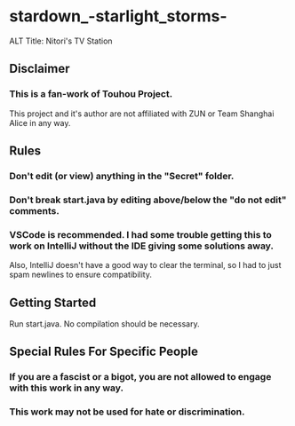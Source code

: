 # stardown_-starlight_storms-
ALT Title: Nitori's TV Station

## Disclaimer
### This is a fan-work of Touhou Project.
This project and it's author are not affiliated with ZUN or Team Shanghai Alice in any way.

## Rules
### Don't edit (or view) anything in the "Secret" folder.
### Don't break start.java by editing above/below the "do not edit" comments.
### VSCode is recommended. I had some trouble getting this to work on IntelliJ without the IDE giving some solutions away.
Also, IntelliJ doesn't have a good way to clear the terminal, so I had to just spam newlines to ensure compatibility.

## Getting Started
Run start.java. No compilation should be necessary.

## Special Rules For Specific People
### If you are a fascist or a bigot, you are not allowed to engage with this work in any way.
### This work may not be used for hate or discrimination.
